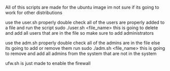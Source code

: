 All of this scripts are made for the ubuntu image im not sure if its going to work for other distributions

use the user.sh properly double check all of the users are properly added to a file and run the script 
sudo ./user.sh <file_name>
this is going to delete and add all users that are in the file so make sure to add administrators

use the adm.sh properly double check all of the admins are in the file else its going to add or remove them run 
sudo ./adm.sh <file_name>
this is going to remove and add all admins from the system that are not in the system


ufw.sh is just made to enable the firewall

